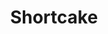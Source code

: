 ---
title: Shortcake
description: This is a cake I made for a tea party.
tags:
  - items
layout: layouts/portfolio-item.njk
---